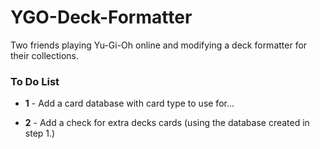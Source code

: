 # YGO-Deck-Formatter
Two friends playing Yu-Gi-Oh online and modifying a deck formatter for their collections.

### To Do List

- __1__ - Add a card database with card type to use for...

- __2__ - Add a check for extra decks cards (using the database created in step 1.)
